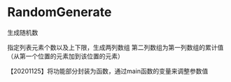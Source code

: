 # RandomGenerate

生成随机数

指定列表元素个数以及上下限，生成两列数组
第二列数组为第一列数组的累计值（从第一个位置的元素加到该位置的元素）

【20201125】将功能部分封装为函数，通过main函数的变量来调整参数值
